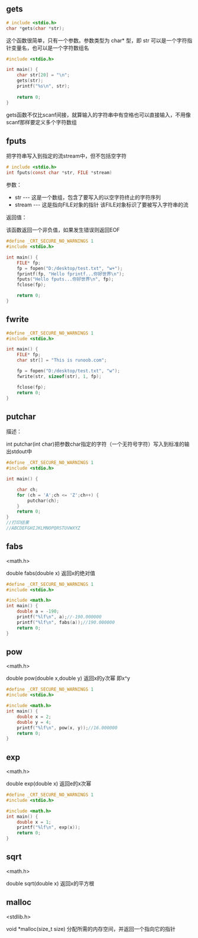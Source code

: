 ## gets

~~~c
# include <stdio.h>
char *gets(char *str);
~~~

这个函数很简单，只有一个参数。参数类型为 char* 型，即 str 可以是一个字符指针变量名，也可以是一个字符数组名

~~~c
#include <stdio.h>

int main() {
	char str[20] = "\n";
	gets(str);
	printf("%s\n", str);
 
	return 0;
}
~~~

gets函数不仅比scanf间接，就算输入的字符串中有空格也可以直接输入，不用像scanf那样要定义多个字符数组

## fputs

把字符串写入到指定的流stream中，但不包括空字符

~~~c
# include <stdio.h>
int fputs(const char *str, FILE *stream)
~~~

参数：

- str --- 这是一个数组，包含了要写入的以空字符终止的字符序列
- stream --- 这是指向FILE对象的指针 该FILE对象标识了要被写入字符串的流

返回值：

该函数返回一个非负值，如果发生错误则返回EOF

~~~c
#define _CRT_SECURE_NO_WARNINGS 1
#include <stdio.h>

int main() {
	FILE* fp;
	fp = fopen("D:/desktop/test.txt", "w+");
	fprintf(fp, "Hello fprintf...你好世界\n");
	fputs("Hello fputs...你好世界\n", fp);
	fclose(fp);

	return 0;
}
~~~



## fwrite

~~~c
#define _CRT_SECURE_NO_WARNINGS 1
#include <stdio.h>

int main() {
	FILE* fp;
	char str[] = "This is runoob.com";

	fp = fopen("D:/desktop/test.txt", "w");
	fwrite(str, sizeof(str), 1, fp);

	fclose(fp);
	return 0;
}
~~~

## putchar

描述：

int putchar(int char)把参数char指定的字符（一个无符号字符）写入到标准的输出stdout中

~~~c
#define _CRT_SECURE_NO_WARNINGS 1
#include <stdio.h>

int main() {

	char ch;
	for (ch = 'A';ch <= 'Z';ch++) {
		putchar(ch);
	}
	return 0;
}
//打印结果
//ABCDEFGHIJKLMNOPQRSTUVWXYZ
~~~

## fabs

<math.h>

double fabs(double x) 返回x的绝对值

~~~c
#define _CRT_SECURE_NO_WARNINGS 1
#include <stdio.h>

#include <math.h>
int main() {
	double a = -190;
	printf("%lf\n", a);//-190.000000
	printf("%lf\n", fabs(a));//190.000000
	return 0;
}
~~~

## pow

<math.h>

double pow(double x,double y) 返回x的y次幂 即x^y

~~~c
#define _CRT_SECURE_NO_WARNINGS 1
#include <stdio.h>

#include <math.h>
int main() {
	double x = 2;
	double y = 4;
	printf("%lf\n", pow(x, y));//16.000000
	return 0;
}
~~~

## exp

<math.h>

double exp(double x) 返回e的x次幂

~~~c
#define _CRT_SECURE_NO_WARNINGS 1
#include <stdio.h>

#include <math.h>
int main() {
	double x = 1;
	printf("%lf\n", exp(x));
	return 0;
}
~~~

## sqrt

<math.h>

double sqrt(double x) 返回x的平方根

## malloc

<stdlib.h>

void *malloc(size_t size) 分配所需的内存空间，并返回一个指向它的指针





